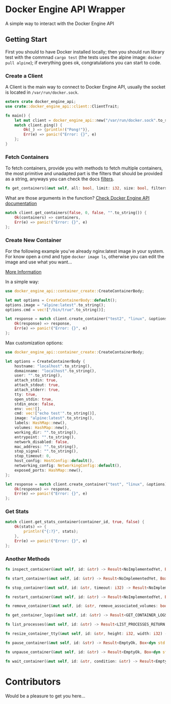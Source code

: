 # Docker Engine API Wrapper

A simple way to interact with the Docker Engine API

## Getting Start

First you should to have Docker installed locally; then you should run library test with the commnad `cargo test` (the tests uses the alpine image: `docker pull alpine`); if everything goes ok, congratulations you can start to code.

### Create a Client

A Client is the main way to connect to Docker Engine API, usually the socket is located in `/var/run/docker.sock`.

```rust
extern crate docker_engine_api;
use crate::docker_engine_api::client::ClientTrait;

fn main() {
    let mut client = docker_engine_api::new("/var/run/docker.sock".to_string());
    match client.ping() {
        Ok(_) => {println!("Pong!")},
        Err(e) => panic!("Error: {}", e)
    };
}
```

### Fetch Containers

To fetch containers, provide you with methods to fetch multiple containers, the most primitive and unadapted part is the filters that should be provided as a string, anyways you can check the docs [filters](https://docs.docker.com/engine/api/v1.41/#tag/Container/operation/ContainerList).

```rust
fn get_containers(&mut self, all: bool, limit: i32, size: bool, filters: String) -> Result<Vec<Container>, Box<dyn std::error::Error + Send + Sync>>
```

What are those arguments in the function? [Check Docker Engine API documentation](https://docs.docker.com/engine/api/v1.41/#tag/Container/operation/ContainerList)


```rust
match client.get_containers(false, 0, false, "".to_string()) {
    Ok(containers) => containers,
    Err(e) => panic!("Error: {}", e)
};
```

### Create New Container

For the following example you've already nginx:latest image in your system. For know open a cmd and type `docker image ls`, otherwise you can edit the image and use what you want...

[More Information](https://docs.docker.com/engine/api/v1.41/#tag/Container/operation/ContainerCreate)

In a simple way:

```rust
use docker_engine_api::container_create::CreateContainerBody;

let mut options = CreateContainerBody::default();
options.image = "alpine:latest".to_string();
options.cmd = vec!["/bin/true".to_string()];

let response = match client.create_container("test2", "linux", &options) {
    Ok(response) => response,
    Err(e) => panic!("Error: {}", e)
};
```

Max customization options:

```rust
use docker_engine_api::container_create::CreateContainerBody;

let options = CreateContainerBody {
    hostname: "localhost".to_string(),
    domainname: "localhost".to_string(),
    user: "".to_string(),
    attach_stdin: true,
    attach_stdout: true,
    attach_stderr: true,
    tty: true,
    open_stdin: true,
    stdin_once: false,
    env: vec![],
    cmd: vec!["echo test'".to_string()],
    image: "alpine:latest".to_string(),
    labels: HashMap::new(),
    volumes: HashMap::new(),
    working_dir: "".to_string(),
    entrypoint: "".to_string(),
    network_disabled: false,
    mac_address: "".to_string(),
    stop_signal: "".to_string(),
    stop_timeout: 0,
    host_config: HostConfig::default(),
    networking_config: NetworkingConfig::default(),
    exposed_ports: HashMap::new(),
};

let response = match client.create_container("test", "linux", &options) {
    Ok(response) => response,
    Err(e) => panic!("Error: {}", e)
};
```

### Get Stats

```rust
match client.get_stats_container(container_id, true, false) {
    Ok(stats) => {
        println!("{:?}", stats);
    },
    Err(e) => panic!("Error: {}", e)
};
```

### Another Methods

```rust
fn inspect_container(&mut self, id: &str) -> Result<NoImplementedYet, Box<dyn std::error::Error + Send + Sync>>
```

```rust
fn start_container(&mut self, id: &str) -> Result<NoImplementedYet, Box<dyn std::error::Error + Send + Sync>>
```

```rust
fn stop_container(&mut self, id: &str, timeout: i32) -> Result<NoImplementedYet, Box<dyn std::error::Error + Send + Sync>>
```

```rust
fn restart_container(&mut self, id: &str) -> Result<NoImplementedYet, Box<dyn std::error::Error + Send + Sync>>
```

```rust
fn remove_container(&mut self, id: &str, remove_associated_volumes: bool, force: bool, remove_specified_linked: bool) -> Result<NoImplementedYet, Box<dyn std::error::Error + Send + Sync>>
```

```rust
fn get_container_logs(&mut self, id: &str) -> Result<GET_CONTAINER_LOGS_RETURN, Box<dyn std::error::Error + Send + Sync>>
```

```rust
fn list_processes(&mut self, id: &str) -> Result<LIST_PROCESSES_RETURN, Box<dyn std::error::Error + Send + Sync>>
```

```rust
fn resize_container_tty(&mut self, id: &str, height: i32, width: i32) -> Result<EmptyOk, Box<dyn std::error::Error + Send + Sync>>
```

```rust
fn pause_container(&mut self, id: &str) -> Result<EmptyOk, Box<dyn std::error::Error + Send + Sync>>
```

```rust
fn unpause_container(&mut self, id: &str) -> Result<EmptyOk, Box<dyn std::error::Error + Send + Sync>>
```

```rust
fn wait_container(&mut self, id: &str, condition: &str) -> Result<EmptyOk, Box<dyn std::error::Error + Send + Sync>>
```

# Contributors

Would be a pleasure to get you here...
